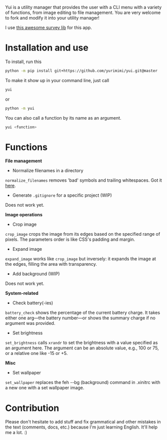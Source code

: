 Yui is a utility manager that provides the user with a CLI menu with a variety of functions,
from image editing to file management. You are very welcome to fork and modify it into your
utility manager!

I use [this awesome survey lib](https://github.com/Exahilosys/survey) for this app.

# Installation and use

To install, run this

```bash
python -m pip install git+https://github.com/yurimimi/yui.git@master
```

To make it show up in your command line, just call

```bash
yui
```

or

```bash
python -m yui
```

You can also call a function by its name as an argument.

```bash
yui <function>
```

# Functions

**File management**

- Normalize filenames in a directory

`normalize_filenames` removes 'bad' symbols and trailing whitespaces. Got it [here](https://github.com/django/django/blob/ca5cd3e3e8e53f15e68ccd727ec8fe719cc48099/django/utils/text.py#L269).

- Generate `.gitignore` for a specific project (WIP)

Does not work yet.

**Image operations**

- Crop image

`crop_image` crops the image from its edges based on the specified range of pixels.
The parameters order is like CSS's padding and margin.

- Expand image

`expand_image` works like `crop_image` but inversely: it expands the image at the edges,
filling the area with transparency.

- Add background (WIP)

Does not work yet.

**System-related**

- Check battery(-ies)

`battery_check` shows the percentage of the current battery charge. It takes either one
arg—the battery number—or shows the summary charge if no argument was provided.

- Set brightness

`set_brightness` calls `xrandr` to set the brightness with a value specified as an argument
here. The argument can be an absolute value, e.g., 100 or 75, or a relative one like -15
or +5.

**Misc**

- Set wallpaper

`set_wallpaper` replaces the feh --bg (background) command in .xinitrc with a new one with 
a set wallpaper image.

# Contribution

Please don't hesitate to add stuff and fix grammatical and other mistakes in the text
(comments, docs, etc.) because I'm just learning English. It'll help me a lot. :)
